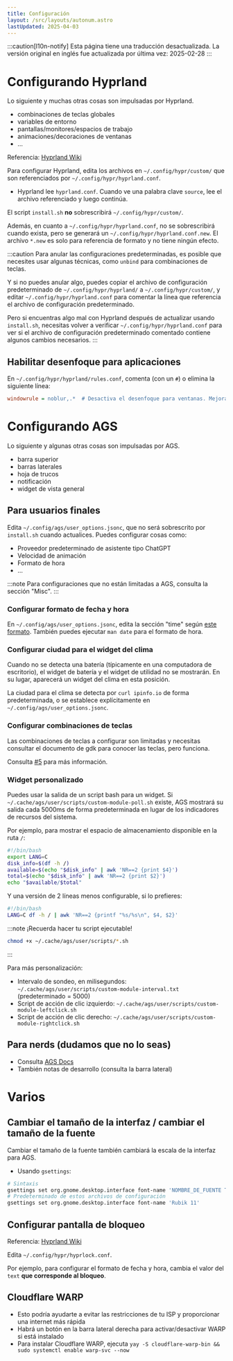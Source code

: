 ```yaml
---
title: Configuración
layout: /src/layouts/autonum.astro
lastUpdated: 2025-04-03
---
```

:::caution[l10n-notify]
Esta página tiene una traducción desactualizada. La versión original en inglés fue actualizada por última vez: 2025-02-28
:::

# Configurando Hyprland
Lo siguiente y muchas otras cosas son impulsadas por Hyprland.
- combinaciones de teclas globales
- variables de entorno
- pantallas/monitores/espacios de trabajo
- animaciones/decoraciones de ventanas
- ...

Referencia: [Hyprland Wiki](https://wiki.hyprland.org/)

Para configurar Hyprland, edita los archivos en `~/.config/hypr/custom/` que son referenciados por `~/.config/hypr/hyprland.conf`.
- Hyprland lee `hyprland.conf`. Cuando ve una palabra clave `source`, lee el archivo referenciado y luego continúa.

El script `install.sh` **no** sobrescribirá `~/.config/hypr/custom/`.

Además, en cuanto a `~/.config/hypr/hyprland.conf`, no se sobrescribirá cuando exista, pero se generará un `~/.config/hypr/hyprland.conf.new`. El archivo `*.new` es solo para referencia de formato y no tiene ningún efecto.

:::caution
Para anular las configuraciones predeterminadas, es posible que necesites usar algunas técnicas, como `unbind` para combinaciones de teclas.

Y si no puedes anular algo, puedes copiar el archivo de configuración predeterminado de `~/.config/hypr/hyprland/` a `~/.config/hypr/custom/`, y editar `~/.config/hypr/hyprland.conf` para comentar la línea que referencia el archivo de configuración predeterminado.

Pero si encuentras algo mal con Hyprland después de actualizar usando `install.sh`, necesitas volver a verificar `~/.config/hypr/hyprland.conf` para ver si el archivo de configuración predeterminado comentado contiene algunos cambios necesarios.
:::

## Habilitar desenfoque para aplicaciones
En `~/.config/hypr/hyprland/rules.conf`, comenta (con un `#`) o elimina la siguiente línea:
```ini
windowrule = noblur,.*  # Desactiva el desenfoque para ventanas. Mejora sustancialmente el rendimiento.
```

# Configurando AGS
Lo siguiente y algunas otras cosas son impulsadas por AGS.
- barra superior
- barras laterales
- hoja de trucos
- notificación
- widget de vista general

## Para usuarios finales
Edita `~/.config/ags/user_options.jsonc`, que no será sobrescrito por `install.sh` cuando actualices.
Puedes configurar cosas como:
- Proveedor predeterminado de asistente tipo ChatGPT
- Velocidad de animación
- Formato de hora
- ...

:::note
Para configuraciones que no están limitadas a AGS, consulta la sección "Misc".
:::
### Configurar formato de fecha y hora

En `~/.config/ags/user_options.jsonc`, edita la sección "time" según [este formato](https://docs.gtk.org/glib/method.DateTime.format.html).
También puedes ejecutar `man date` para el formato de hora.

### Configurar ciudad para el widget del clima
Cuando no se detecta una batería (típicamente en una computadora de escritorio), el widget de batería y el widget de utilidad no se mostrarán.
En su lugar, aparecerá un widget del clima en esta posición.

La ciudad para el clima se detecta por `curl ipinfo.io` de forma predeterminada, o se establece explícitamente en `~/.config/ags/user_options.jsonc`.

### Configurar combinaciones de teclas
Las combinaciones de teclas a configurar son limitadas y necesitas consultar el documento de gdk para conocer las teclas, pero funciona.

Consulta [#5](https://github.com/end-4/dots-hyprland-wiki/issues/5) para más información.
### Widget personalizado
Puedes usar la salida de un script bash para un widget. Si `~/.cache/ags/user/scripts/custom-module-poll.sh` existe, AGS mostrará su salida cada 5000ms de forma predeterminada en lugar de los indicadores de recursos del sistema.

Por ejemplo, para mostrar el espacio de almacenamiento disponible en la ruta `/`:
```bash title="~/.cache/ags/user/scripts/custom-module-poll.sh"
#!/bin/bash
export LANG=C
disk_info=$(df -h /)
available=$(echo "$disk_info" | awk 'NR==2 {print $4}')
total=$(echo "$disk_info" | awk 'NR==2 {print $2}')
echo "$available/$total"
```
Y una versión de 2 líneas menos configurable, si lo prefieres:
```bash title="~/.cache/ags/user/scripts/custom-module-poll.sh"
#!/bin/bash
LANG=C df -h / | awk 'NR==2 {printf "%s/%s\n", $4, $2}'
```

:::note
¡Recuerda hacer tu script ejecutable!
```bash
chmod +x ~/.cache/ags/user/scripts/*.sh
```
:::

Para más personalización:
- Intervalo de sondeo, en milisegundos: `~/.cache/ags/user/scripts/custom-module-interval.txt` (predeterminado = 5000)
- Script de acción de clic izquierdo: `~/.cache/ags/user/scripts/custom-module-leftclick.sh`
- Script de acción de clic derecho: `~/.cache/ags/user/scripts/custom-module-rightclick.sh`
## Para nerds (dudamos que no lo seas)
- Consulta [AGS Docs](https://aylur.github.io/ags-docs)
- También notas de desarrollo (consulta la barra lateral)


# Varios
## Cambiar el tamaño de la interfaz / cambiar el tamaño de la fuente
Cambiar el tamaño de la fuente también cambiará la escala de la interfaz para AGS.
- Usando `gsettings`:
```bash
# Sintaxis
gsettings set org.gnome.desktop.interface font-name 'NOMBRE_DE_FUENTE TAMAÑO_DE_FUENTE'
# Predeterminado de estos archivos de configuración
gsettings set org.gnome.desktop.interface font-name 'Rubik 11'
```

## Configurar pantalla de bloqueo
Referencia: [Hyprland Wiki](https://wiki.hyprland.org/Hypr-Ecosystem/hyprlock/)

Edita `~/.config/hypr/hyprlock.conf`.

Por ejemplo, para configurar el formato de fecha y hora, cambia el valor del `text` **que corresponde al bloqueo**.

## Cloudflare WARP
- Esto podría ayudarte a evitar las restricciones de tu ISP y proporcionar una internet más rápida
- Habrá un botón en la barra lateral derecha para activar/desactivar WARP si está instalado
- Para instalar Cloudflare WARP, ejecuta `yay -S cloudflare-warp-bin && sudo systemctl enable warp-svc --now`
